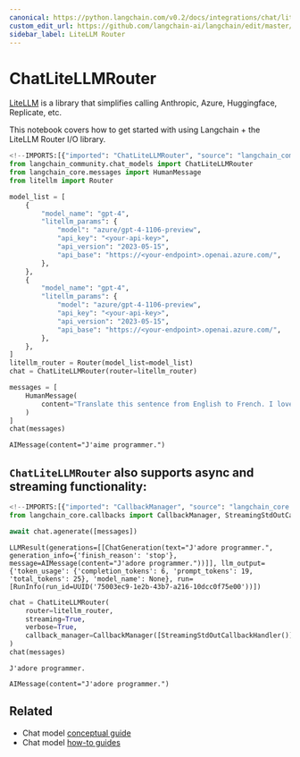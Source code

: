 ```yaml
---
canonical: https://python.langchain.com/v0.2/docs/integrations/chat/litellm_router/
custom_edit_url: https://github.com/langchain-ai/langchain/edit/master/docs/docs/integrations/chat/litellm_router.ipynb
sidebar_label: LiteLLM Router
---
```


# ChatLiteLLMRouter

[LiteLLM](https://github.com/BerriAI/litellm) is a library that simplifies calling Anthropic, Azure, Huggingface, Replicate, etc. 

This notebook covers how to get started with using Langchain + the LiteLLM Router I/O library. 


```python
<!--IMPORTS:[{"imported": "ChatLiteLLMRouter", "source": "langchain_community.chat_models", "docs": "https://api.python.langchain.com/en/latest/chat_models/langchain_community.chat_models.litellm_router.ChatLiteLLMRouter.html", "title": "ChatLiteLLMRouter"}, {"imported": "HumanMessage", "source": "langchain_core.messages", "docs": "https://api.python.langchain.com/en/latest/messages/langchain_core.messages.human.HumanMessage.html", "title": "ChatLiteLLMRouter"}]-->
from langchain_community.chat_models import ChatLiteLLMRouter
from langchain_core.messages import HumanMessage
from litellm import Router
```


```python
model_list = [
    {
        "model_name": "gpt-4",
        "litellm_params": {
            "model": "azure/gpt-4-1106-preview",
            "api_key": "<your-api-key>",
            "api_version": "2023-05-15",
            "api_base": "https://<your-endpoint>.openai.azure.com/",
        },
    },
    {
        "model_name": "gpt-4",
        "litellm_params": {
            "model": "azure/gpt-4-1106-preview",
            "api_key": "<your-api-key>",
            "api_version": "2023-05-15",
            "api_base": "https://<your-endpoint>.openai.azure.com/",
        },
    },
]
litellm_router = Router(model_list=model_list)
chat = ChatLiteLLMRouter(router=litellm_router)
```


```python
messages = [
    HumanMessage(
        content="Translate this sentence from English to French. I love programming."
    )
]
chat(messages)
```



```output
AIMessage(content="J'aime programmer.")
```


## `ChatLiteLLMRouter` also supports async and streaming functionality:


```python
<!--IMPORTS:[{"imported": "CallbackManager", "source": "langchain_core.callbacks", "docs": "https://api.python.langchain.com/en/latest/callbacks/langchain_core.callbacks.manager.CallbackManager.html", "title": "ChatLiteLLMRouter"}, {"imported": "StreamingStdOutCallbackHandler", "source": "langchain_core.callbacks", "docs": "https://api.python.langchain.com/en/latest/callbacks/langchain_core.callbacks.streaming_stdout.StreamingStdOutCallbackHandler.html", "title": "ChatLiteLLMRouter"}]-->
from langchain_core.callbacks import CallbackManager, StreamingStdOutCallbackHandler
```


```python
await chat.agenerate([messages])
```



```output
LLMResult(generations=[[ChatGeneration(text="J'adore programmer.", generation_info={'finish_reason': 'stop'}, message=AIMessage(content="J'adore programmer."))]], llm_output={'token_usage': {'completion_tokens': 6, 'prompt_tokens': 19, 'total_tokens': 25}, 'model_name': None}, run=[RunInfo(run_id=UUID('75003ec9-1e2b-43b7-a216-10dcc0f75e00'))])
```



```python
chat = ChatLiteLLMRouter(
    router=litellm_router,
    streaming=True,
    verbose=True,
    callback_manager=CallbackManager([StreamingStdOutCallbackHandler()]),
)
chat(messages)
```
```output
J'adore programmer.
```


```output
AIMessage(content="J'adore programmer.")
```



## Related

- Chat model [conceptual guide](/docs/concepts/#chat-models)
- Chat model [how-to guides](/docs/how_to/#chat-models)